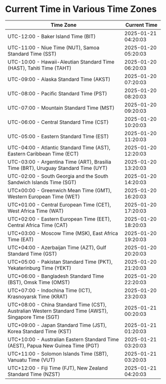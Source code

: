# Current Time in Various Time Zones

| Time Zone | Current Time |
|-----------|--------------|
| UTC-12:00 - Baker Island Time (BIT) | 2025-01-21 04:20:03 |
| UTC-11:00 - Niue Time (NUT), Samoa Standard Time (SST) | 2025-01-20 05:20:03 |
| UTC-10:00 - Hawaii-Aleutian Standard Time (HAST), Tahiti Time (TAHT) | 2025-01-20 06:20:03 |
| UTC-09:00 - Alaska Standard Time (AKST) | 2025-01-20 07:20:03 |
| UTC-08:00 - Pacific Standard Time (PST) | 2025-01-20 08:20:03 |
| UTC-07:00 - Mountain Standard Time (MST) | 2025-01-20 09:20:03 |
| UTC-06:00 - Central Standard Time (CST) | 2025-01-20 10:20:03 |
| UTC-05:00 - Eastern Standard Time (EST) | 2025-01-20 11:20:03 |
| UTC-04:00 - Atlantic Standard Time (AST), Eastern Caribbean Time (ECT) | 2025-01-20 12:20:03 |
| UTC-03:00 - Argentina Time (ART), Brasília Time (BRT), Uruguay Standard Time (UYT) | 2025-01-20 13:20:03 |
| UTC-02:00 - South Georgia and the South Sandwich Islands Time (SGT) | 2025-01-20 14:20:03 |
| UTC±00:00 - Greenwich Mean Time (GMT), Western European Time (WET) | 2025-01-20 16:20:03 |
| UTC+01:00 - Central European Time (CET), West Africa Time (WAT) | 2025-01-20 17:20:03 |
| UTC+02:00 - Eastern European Time (EET), Central Africa Time (CAT) | 2025-01-20 18:20:03 |
| UTC+03:00 - Moscow Time (MSK), East Africa Time (EAT) | 2025-01-20 19:20:03 |
| UTC+04:00 - Azerbaijan Time (AZT), Gulf Standard Time (GST) | 2025-01-20 20:20:03 |
| UTC+05:00 - Pakistan Standard Time (PKT), Yekaterinburg Time (YEKT) | 2025-01-20 21:20:03 |
| UTC+06:00 - Bangladesh Standard Time (BST), Omsk Time (OMST) | 2025-01-20 22:20:03 |
| UTC+07:00 - Indochina Time (ICT), Krasnoyarsk Time (KRAT) | 2025-01-20 23:20:03 |
| UTC+08:00 - China Standard Time (CST), Australian Western Standard Time (AWST), Singapore Time (SGT) | 2025-01-21 00:20:03 |
| UTC+09:00 - Japan Standard Time (JST), Korea Standard Time (KST) | 2025-01-21 01:20:03 |
| UTC+10:00 - Australian Eastern Standard Time (AEST), Papua New Guinea Time (PGT) | 2025-01-21 03:20:03 |
| UTC+11:00 - Solomon Islands Time (SBT), Vanuatu Time (VUT) | 2025-01-21 03:20:03 |
| UTC+12:00 - Fiji Time (FJT), New Zealand Standard Time (NZST) | 2025-01-21 04:20:03 |
